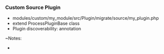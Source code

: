 ### Custom Source Plugin

* modules/custom/my_module/src/Plugin/migrate/source/my_plugin.php
* extend ProcessPluginBase class
* Plugin discoverability: annotation

~Notes:

*
